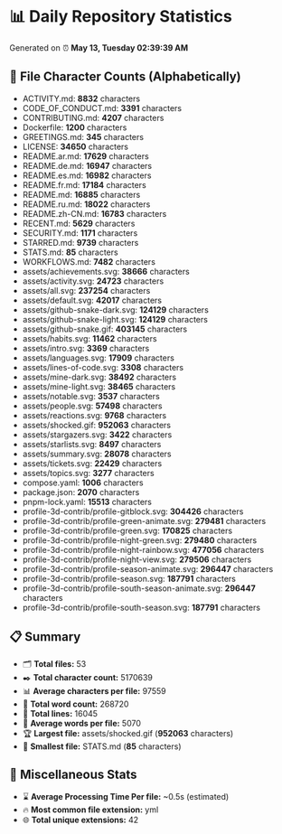 # 📊 Daily Repository Statistics
Generated on ⏰ **May 13, Tuesday 02:39:39 AM**

## 📂 File Character Counts (Alphabetically)
- ACTIVITY.md: **8832** characters
- CODE_OF_CONDUCT.md: **3391** characters
- CONTRIBUTING.md: **4207** characters
- Dockerfile: **1200** characters
- GREETINGS.md: **345** characters
- LICENSE: **34650** characters
- README.ar.md: **17629** characters
- README.de.md: **16947** characters
- README.es.md: **16982** characters
- README.fr.md: **17184** characters
- README.md: **16885** characters
- README.ru.md: **18022** characters
- README.zh-CN.md: **16783** characters
- RECENT.md: **5629** characters
- SECURITY.md: **1171** characters
- STARRED.md: **9739** characters
- STATS.md: **85** characters
- WORKFLOWS.md: **7482** characters
- assets/achievements.svg: **38666** characters
- assets/activity.svg: **24723** characters
- assets/all.svg: **237254** characters
- assets/default.svg: **42017** characters
- assets/github-snake-dark.svg: **124129** characters
- assets/github-snake-light.svg: **124129** characters
- assets/github-snake.gif: **403145** characters
- assets/habits.svg: **11462** characters
- assets/intro.svg: **3369** characters
- assets/languages.svg: **17909** characters
- assets/lines-of-code.svg: **3308** characters
- assets/mine-dark.svg: **38492** characters
- assets/mine-light.svg: **38465** characters
- assets/notable.svg: **3537** characters
- assets/people.svg: **57498** characters
- assets/reactions.svg: **9768** characters
- assets/shocked.gif: **952063** characters
- assets/stargazers.svg: **3422** characters
- assets/starlists.svg: **8497** characters
- assets/summary.svg: **28078** characters
- assets/tickets.svg: **22429** characters
- assets/topics.svg: **3277** characters
- compose.yaml: **1006** characters
- package.json: **2070** characters
- pnpm-lock.yaml: **15513** characters
- profile-3d-contrib/profile-gitblock.svg: **304426** characters
- profile-3d-contrib/profile-green-animate.svg: **279481** characters
- profile-3d-contrib/profile-green.svg: **170825** characters
- profile-3d-contrib/profile-night-green.svg: **279480** characters
- profile-3d-contrib/profile-night-rainbow.svg: **477056** characters
- profile-3d-contrib/profile-night-view.svg: **279506** characters
- profile-3d-contrib/profile-season-animate.svg: **296447** characters
- profile-3d-contrib/profile-season.svg: **187791** characters
- profile-3d-contrib/profile-south-season-animate.svg: **296447** characters
- profile-3d-contrib/profile-south-season.svg: **187791** characters

## 📋 Summary
- 🗂️ **Total files:** 53
- ✒️ **Total character count:** 5170639
- 📊 **Average characters per file:** 97559
- 📝 **Total word count:** 268720
- 🧾 **Total lines:** 16045
- 📐 **Average words per file:** 5070
- 🏆 **Largest file:** assets/shocked.gif (**952063** characters)
- 🥉 **Smallest file:** STATS.md (**85** characters)

## 🌟 Miscellaneous Stats
- ⌛ **Average Processing Time Per file:** ~0.5s (estimated)
- 🔥 **Most common file extension:** yml
- 🌐 **Total unique extensions:** 42
